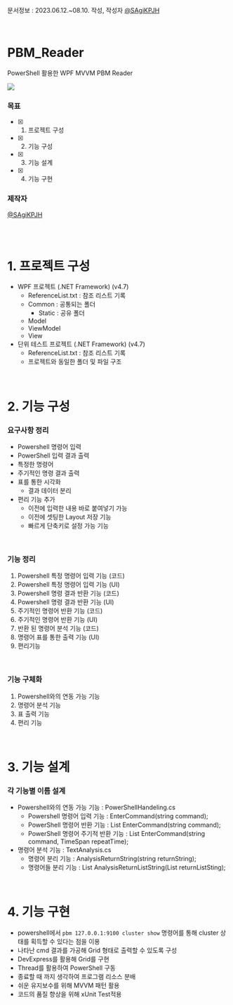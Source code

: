 문서정보 : 2023.06.12.~08.10. 작성, 작성자 [@SAgiKPJH](https://github.com/SAgiKPJH)

<br>

# PBM_Reader
PowerShell 활용한 WPF MVVM PBM Reader

<img src="https://github.com/SagiK-Repository/PBM_Reader/assets/66783849/f80e3313-dcd1-4a66-9226-4a4156ffdb21"/>

### 목표
- [x] 1. 프로젝트 구성
- [x] 2. 기능 구성
- [x] 3. 기능 설계
- [x] 4. 기능 구현 

### 제작자
[@SAgiKPJH](https://github.com/SAgiKPJH)

<br><br>

# 1. 프로젝트 구성

- WPF 프로젝트 (.NET Framework) (v4.7)
  - ReferenceList.txt : 참조 리스트 기록
  - Common : 공통되는 폴더
    - Static : 공유 폴더
  - Model
  - ViewModel
  - View
- 단위 테스트 프로젝트 (.NET Framework) (v4.7)
  - ReferenceList.txt : 참조 리스트 기록
  - 프로젝트와 동일한 폴더 및 파일 구조

<br>

# 2. 기능 구성

### 요구사항 정리
- Powershell 명령어 입력
- PowerShell 입력 결과 출력
- 특정한 명령어
- 주기적인 명령 결과 출력
- 표를 통한 시각화
  - 결과 데이터 분리
- 편리 기능 추가
  - 이전에 입력한 내용 바로 붙여넣기 가능
  - 이전에 셋팅한 Layout 저장 기능
  - 빠르게 단축키로 설정 가능 기능

<br>

### 기능 정리
1. Powershell 특정 명령어 입력 기능 (코드)
2. Powershell 특정 명령어 입력 기능 (UI)
3. Powershell 명령 결과 반환 기능 (코드)
4. Powershell 명령 결과 반환 기능 (UI)
5. 주기적인 명령어 반환 기능 (코드)
6. 주기적인 명령어 반환 기능 (UI)
7. 반환 된 명령어 분석 기능 (코드)
8. 명령어 표를 통한 출력 기능 (UI)
9. 편리기능

<br>

### 기능 구체화
1. Powershell와의 연동 가능 기능
2. 명령어 분석 기능
3. 표 출력 기능
4. 편리 기능

<br>

# 3. 기능 설계
### 각 기능별 이름 설계
- Powershell와의 연동 가능 기능 : PowerShellHandeling.cs
  - Powershell 명령어 입력 기능 : EnterCommand(string command);
  - PowerShell 명령어 반환 기능 : List<string> EnterCommand(string command);
  - PowerShell 명령어 주기적 반환 기능 : List<string> EnterCommand(string command, TimeSpan repeatTime);
- 명령어 분석 기능 : TextAnalysis.cs
  - 명령어 분리 기능 : AnalysisReturnString(string returnString);
  - 명령어들 분리 기능 : List<string> AnalysisReturnListString(List<sting> returnListSting);

<br>

# 4. 기능 구현 

- powershell에서 `pbm 127.0.0.1:9100 cluster show` 명령어를 통해 cluster 상태를 획득할 수 있다는 점을 이용
- 나타난 cmd 결과를 가공해 Grid 형태로 출력할 수 있도록 구성
- DevExpress를 활용해 Grid를 구현
- Thread를 활용하여 PowerShell 구동
- 종료할 때 까지 생각하여 프로그램 리소스 분배
- 쉬운 유지보수를 위해 MVVM 패턴 활용
- 코드의 품질 향상을 위해 xUnit Test적용



